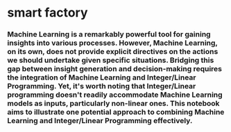# smart factory
### Machine Learning is a remarkably powerful tool for gaining insights into various processes. However, Machine Learning, on its own, does not provide explicit directives on the actions we should undertake given specific situations. Bridging this gap between insight generation and decision-making requires the integration of Machine Learning and Integer/Linear Programming. Yet, it's worth noting that Integer/Linear programming doesn't readily accommodate Machine Learning models as inputs, particularly non-linear ones. This notebook aims to illustrate one potential approach to combining Machine Learning and Integer/Linear Programming effectively.
